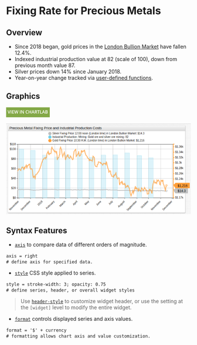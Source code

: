 # Fixing Rate for Precious Metals

## Overview

* Since 2018 began, gold prices in the [London Bullion Market](http://www.lbma.org.uk/) have fallen 12.4%.
* Indexed industrial production value at 82 (scale of 100), down from previous month value 87.
* Silver prices down 14% since January 2018.
* Year-on-year change tracked via [user-defined functions](https://axibase.com/docs/charts/syntax/udf.html).

## Graphics

[![](../../research/images/new-button.png)]()

![](./images/gold-2.png)

## Syntax Features

* [`axis`](https://axibase.com/docs/charts/widgets/shared/#axis) to compare data of different orders of magnitude.

```ls
axis = right
# define axis for specified data.
```

* [`style`](https://axibase.com/docs/charts/widgets/shared/#widget-style) CSS style applied to series.

```ls
style = stroke-width: 3; opacity: 0.75
# define series, header, or overall widget styles
```

> Use [`header-style`](https://axibase.com/docs/charts/widgets/shared/#header-style) to customize widget header, or use the setting at the `[widget]` level to modify the entire widget.

* [`format`](https://axibase.com/docs/charts/syntax/format-settings.html#format-settings) controls displayed series and axis values.

```ls
format = '$' + currency
# formatting allows chart axis and value customization.
```